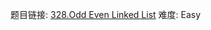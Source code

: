 题目链接: [328.Odd Even Linked List][1]
难度: Easy

[1]: https://leetcode.com/problems/odd-even-linked-list/